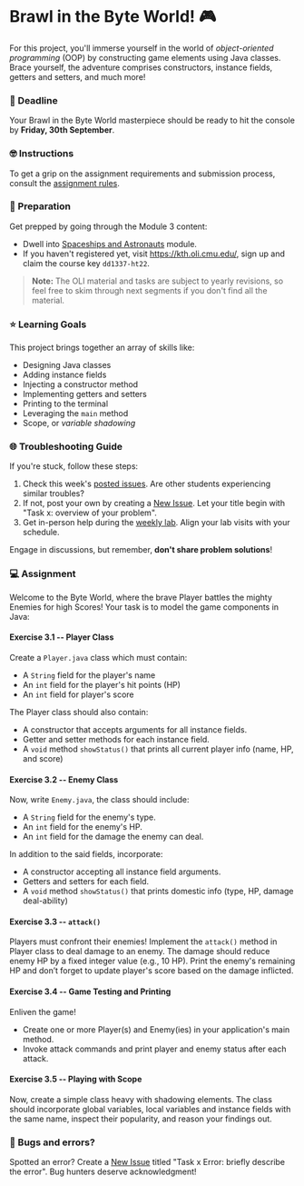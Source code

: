 # Brawl in the Byte World! 🎮

For this project, you'll immerse yourself in the world of *object-oriented programming* (OOP) by constructing game elements using Java classes. Brace yourself, the adventure comprises constructors, instance fields, getters and setters, and much more!

### 🚀 Deadline
Your Brawl in the Byte World masterpiece should be ready to hit the console by **Friday, 30th September**.

### 🤓 Instructions
To get a grip on the assignment requirements and submission process, consult the [assignment rules](https://gits-15.sys.kth.se/inda-22/course-instructions#assignments).

### 📔 Preparation 
Get prepped by going through the Module 3 content:

- Dwell into [Spaceships and Astronauts](https://kth.oli.cmu.edu/jcourse/webui/syllabus/module.do?context=f5e5a808ac1f088812f2a8ce315bac60) module.
- If you haven't registered yet, visit https://kth.oli.cmu.edu/, sign up and claim the course key `dd1337-ht22`.

> **Note:** The OLI material and tasks are subject to yearly revisions, so feel free to skim through next segments if you don't find all the material.

### ⭐ Learning Goals

This project brings together an array of skills like:

* Designing Java classes
* Adding instance fields
* Injecting a constructor method
* Implementing getters and setters
* Printing to the terminal
* Leveraging the `main` method
* Scope, or *variable shadowing*

### 🌐 Troubleshooting Guide
If you're stuck, follow these steps:

1. Check this week's [posted issues](https://gits-15.sys.kth.se/inda-22/help/issues). Are other students experiencing similar troubles?
2. If not, post your own by creating a [New Issue](https://gits-15.sys.kth.se/inda-22/help/issues/new). Let your title begin with "Task x: overview of your problem".
3. Get in-person help during the [weekly lab](https://queue.csc.kth.se/Queue/INDA). Align your lab visits with your schedule.

Engage in discussions, but remember, **don't share problem solutions**!

### 💻 Assignment

Welcome to the Byte World, where the brave Player battles the mighty Enemies for high Scores! Your task is to model the game components in Java:

#### Exercise 3.1 -- Player Class
Create a `Player.java` class which must contain:

- A `String` field for the player's name
- An `int` field for the player's hit points (HP)
- An `int` field for player's score

The Player class should also contain:
- A constructor that accepts arguments for all instance fields.
- Getter and setter methods for each instance field.
- A `void` method `showStatus()` that prints all current player info (name, HP, and score)

#### Exercise 3.2 -- Enemy Class
Now, write `Enemy.java`, the class should include:

- A `String` field for the enemy's type.
- An `int` field for the enemy's HP.
- An `int` field for the damage the enemy can deal.

In addition to the said fields, incorporate:
- A constructor accepting all instance field arguments.
- Getters and setters for each field.
- A `void` method `showStatus()` that prints domestic info (type, HP, damage deal-ability)

#### Exercise 3.3 -- `attack()` 

Players must confront their enemies! Implement the `attack()` method in Player class to deal damage to an enemy. The damage should reduce enemy HP by a fixed integer value (e.g., 10 HP). Print the enemy's remaining HP and don’t forget to update player's score based on the damage inflicted. 

#### Exercise 3.4 -- Game Testing and Printing
Enliven the game! 

- Create one or more Player(s) and Enemy(ies) in your application's main method.
- Invoke attack commands and print player and enemy status after each attack.

#### Exercise 3.5 -- Playing with Scope 

Now, create a simple class heavy with shadowing elements. The class should incorporate global variables, local variables and instance fields with the same name, inspect their popularity, and reason your findings out. 

### 🐛 Bugs and errors?

Spotted an error? Create a [New Issue](https://gits-15.sys.kth.se/inda-22/help/issues/new) titled "Task x Error: briefly describe the error". Bug hunters deserve acknowledgment!